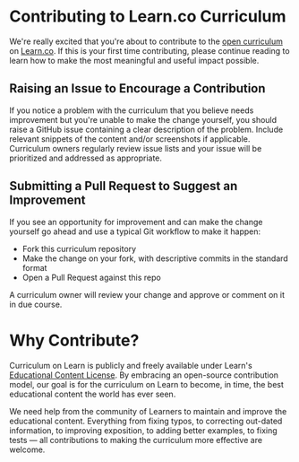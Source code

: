 # Contributing to Learn.co Curriculum
We're really excited that you're about to contribute to the [open curriculum](https://learn.co/content-license) on [Learn.co](https://learn.co). If this is your first time contributing, please continue reading to learn how to make the most meaningful and useful impact possible.

## Raising an Issue to Encourage a Contribution
If you notice a problem with the curriculum that you believe needs improvement but you're unable to make the change yourself, you should raise a GitHub issue containing a clear description of the problem. Include relevant snippets of the content and/or screenshots if applicable. Curriculum owners regularly review issue lists and your issue will be prioritized and addressed as appropriate.

## Submitting a Pull Request to Suggest an Improvement
If you see an opportunity for improvement and can make the change yourself go ahead and use a typical Git workflow to make it happen:
* Fork this curriculum repository
* Make the change on your fork, with descriptive commits in the standard format
* Open a Pull Request against this repo

A curriculum owner will review your change and approve or comment on it in due course.

# Why Contribute?
Curriculum on Learn is publicly and freely available under Learn's [Educational Content License](https://learn.co/content-license). By embracing an open-source contribution model, our goal is for the curriculum on Learn to become, in time, the best educational content the world has ever seen.

We need help from the community of Learners to maintain and improve the educational content. Everything from fixing typos, to correcting out-dated information, to improving exposition, to adding better examples, to fixing tests — all contributions to making the curriculum more effective are welcome.
#